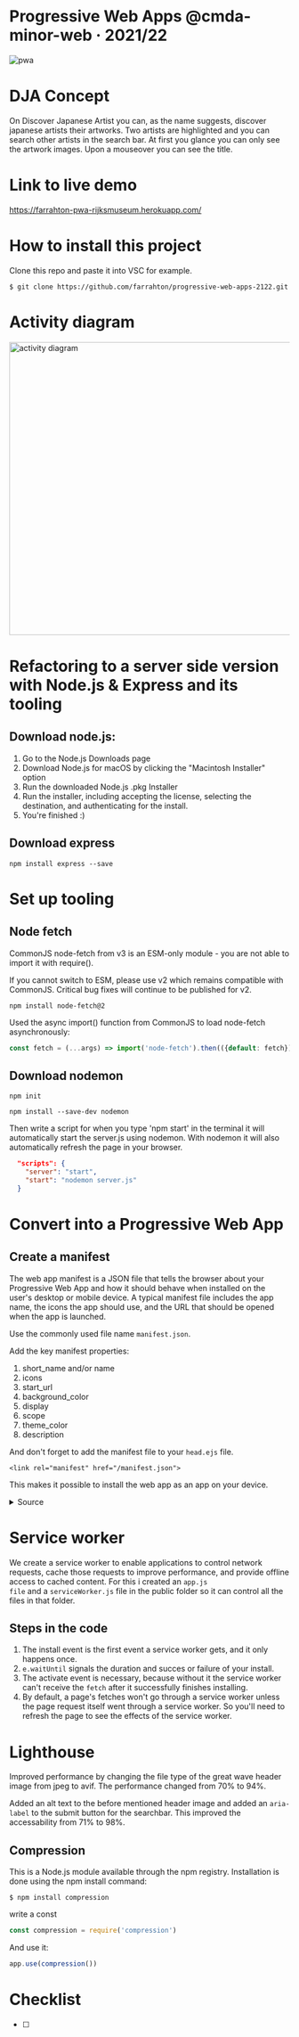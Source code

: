 # Progressive Web Apps @cmda-minor-web · 2021/22

![pwa](https://user-images.githubusercontent.com/3104648/28351989-7f68389e-6c4b-11e7-9bf2-e9fcd4977e7a.png)

# DJA Concept
On Discover Japanese Artist you can, as the name suggests, discover japanese artists their artworks. Two artists are highlighted and you can search other artists in the search bar. At first you glance you can only see the artwork images. Upon a mouseover you can see the title. 

# Link to live demo

https://farrahton-pwa-rijksmuseum.herokuapp.com/ 

# How to install this project

Clone this repo and paste it into VSC for example.

```
$ git clone https://github.com/farrahton/progressive-web-apps-2122.git 
```

# Activity diagram

<img width="526" alt="activity diagram" src="https://user-images.githubusercontent.com/92303930/162415140-756da919-8b90-4c7f-9506-5d7dd268d6ab.png">

# Refactoring to a server side version with Node.js & Express and its tooling 

## Download node.js:
1. Go to the Node.js Downloads page
2. Download Node.js for macOS by clicking the "Macintosh Installer" option
3. Run the downloaded Node.js .pkg Installer
4. Run the installer, including accepting the license, selecting the destination, and authenticating for the install.
5. You're finished :)

## Download express

```
npm install express --save
```

# Set up tooling

## Node fetch 
CommonJS
node-fetch from v3 is an ESM-only module - you are not able to import it with require().

If you cannot switch to ESM, please use v2 which remains compatible with CommonJS. Critical bug fixes will continue to be published for v2.
```
npm install node-fetch@2
```

Used the async import() function from CommonJS to load node-fetch asynchronously:

```js
const fetch = (...args) => import('node-fetch').then(({default: fetch}) => fetch(...args));
```

## Download nodemon 

```
npm init
```

```
npm install --save-dev nodemon
```

Then write a script for when you type 'npm start' in the terminal it will automatically start the server.js using nodemon. With nodemon it will also automatically refresh the page in your browser.

```json
  "scripts": {
    "server": "start",
    "start": "nodemon server.js"
  }
  ```

# Convert into a Progressive Web App

## Create a manifest

The web app manifest is a JSON file that tells the browser about your Progressive Web App and how it should behave when installed on the user's desktop or mobile device. A typical manifest file includes the app name, the icons the app should use, and the URL that should be opened when the app is launched.

Use the commonly used file name <code>manifest.json</code>.

Add the key manifest properties:
1. short_name and/or name
2. icons
3. start_url
4. background_color
5. display
6. scope
7. theme_color
8. description

And don't forget to add the manifest file to your <code>head.ejs</code> file.

```
<link rel="manifest" href="/manifest.json">
```
This makes it possible to install the web app as an app on your device.

<details>
<summary>Source</summary>
https://web.dev/add-manifest/#:~:text=The%20web%20app%20manifest%20is,when%20the%20app%20is%20launched.
</details>

# Service worker

We create a service worker to enable applications to control network requests, cache those requests to improve performance, and provide offline access to cached content. For this i created an <code>app.js file</code> and a <code>serviceWorker.js</code> file in the public folder so it can control all the files in that folder.

## Steps in the code

1. The install event is the first event a service worker gets, and it only happens once.
2. <code>e.waitUntil</code> signals the duration and succes or failure of your install.
3. The activate event is necessary, because without it the service worker can't receive the <code>fetch</code> after it successfully finishes installing. 
4. By default, a page's fetches won't go through a service worker unless the page request itself went through a service worker. So you'll need to refresh the page to see the effects of the service worker.

# Lighthouse

Improved performance by changing the file type of the great wave header image from jpeg to avif. The performance changed from 70% to 94%. 

Added an alt text to the before mentioned header image and added an <code>aria-label</code> to the submit button for the searchbar. This improved the accessability from 71% to 98%.

## Compression 

This is a Node.js module available through the npm registry. Installation is done using the npm install command:

```
$ npm install compression
```

write a const 

```js
const compression = require('compression')
```

And use it:

```js
app.use(compression())
```


# Checklist
- [ ] 




